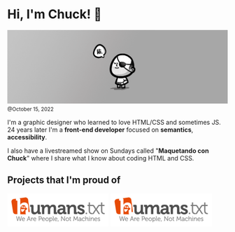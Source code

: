 # Hi, I'm Chuck! 👋
![Hi there](./assets/img/header.png)
<small>@October 15, 2022</small>

I'm a graphic designer who learned to love HTML/CSS and sometimes JS. <span title="WHHAAAT? 😱">24</span> years later I'm a **front-end developer** focused on **semantics**, **accessibility**. 

I also have a livestreamed show on Sundays called "**Maquetando con Chuck**" where I share what I know about coding HTML and CSS.

## Projects that I'm proud of

[<img src="./assets/img/humanstxt.svg" height="75">](https://humanstxt.org)
[<img src="./assets/img/humanstxt.svg" height="75">](https://humanstxt.org)

<!--
**oneeyedman/oneeyedman** is a ✨ _special_ ✨ repository because its `README.md` (this file) appears on your GitHub profile.

Here are some ideas to get you started:

- 🔭 I’m currently working on ...
- 🌱 I’m currently learning ...
- 👯 I’m looking to collaborate on ...
- 🤔 I’m looking for help with ...
- 💬 Ask me about ...
- 📫 How to reach me: ...
- 😄 Pronouns: ...
- ⚡ Fun fact: ...
-->
